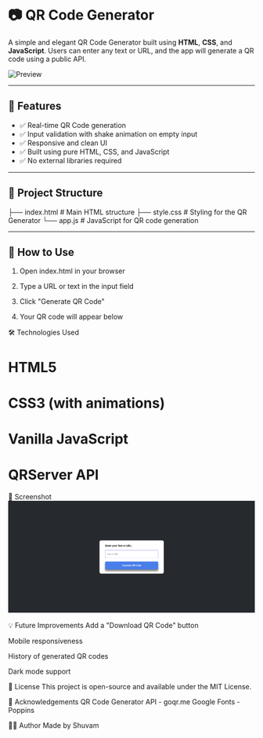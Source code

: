 # 📷 QR Code Generator

A simple and elegant QR Code Generator built using **HTML**, **CSS**, and **JavaScript**. Users can enter any text or URL, and the app will generate a QR code using a public API.

![Preview](https://api.qrserver.com/v1/create-qr-code/?data=QR%20Code%20Generator&size=150x150)

---

## 🚀 Features

- ✅ Real-time QR Code generation
- ✅ Input validation with shake animation on empty input
- ✅ Responsive and clean UI
- ✅ Built using pure HTML, CSS, and JavaScript
- ✅ No external libraries required

---

## 📁 Project Structure
├── index.html # Main HTML structure
├── style.css # Styling for the QR Generator
└── app.js # JavaScript for QR code generation

---

## 🔧 How to Use

1. Open index.html in your browser

2. Type a URL or text in the input field

3. Click "Generate QR Code"

4. Your QR code will appear below

🛠 Technologies Used
# HTML5

# CSS3 (with animations)

# Vanilla JavaScript

# QRServer API

📸 Screenshot
![alt text](image.png)

💡 Future Improvements
Add a "Download QR Code" button

Mobile responsiveness

History of generated QR codes

Dark mode support

📄 License
This project is open-source and available under the MIT License.

🙌 Acknowledgements
QR Code Generator API - goqr.me
Google Fonts - Poppins

👨‍💻 Author
Made by Shuvam

